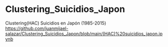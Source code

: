 # Clustering_Suicidios_Japon
Clustering(HAC) Suicidios en Japón (1985-2015)
https://github.com/juanmijael-salazar/Clustering_Suicidios_Japon/blob/main/(HAC)%20suicidios_japon.ipynb

